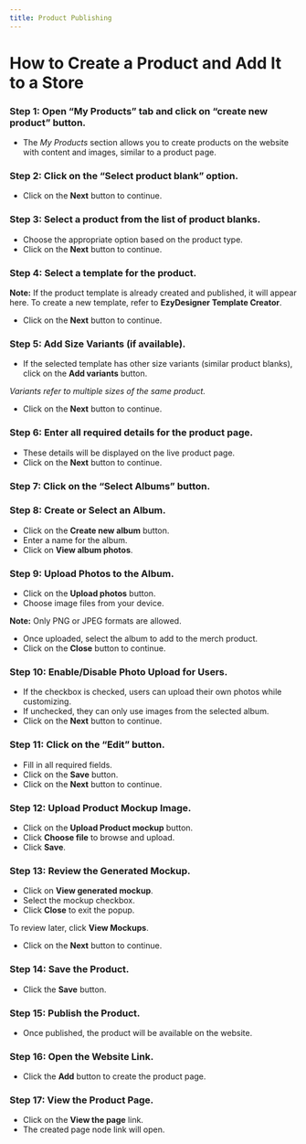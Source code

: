 ```yaml
---
title: Product Publishing
---
```

# **How to Create a Product and Add It to a Store**

### **Step 1: Open “My Products” tab and click on “create new product” button.**

* The *My Products* section allows you to create products on the website with content and images, similar to a product page.

### **Step 2: Click on the “Select product blank” option.**

* Click on the **Next** button to continue.

### **Step 3: Select a product from the list of product blanks.**

* Choose the appropriate option based on the product type.
* Click on the **Next** button to continue.

### **Step 4: Select a template for the product.**

**Note:**
 If the product template is already created and published, it will appear here.
 To create a new template, refer to **EzyDesigner Template Creator**.

* Click on the **Next** button to continue.

### **Step 5: Add Size Variants (if available).**

* If the selected template has other size variants (similar product blanks), click on the **Add variants** button.

*Variants refer to multiple sizes of the same product.*

* Click on the **Next** button to continue.

### **Step 6: Enter all required details for the product page.**

* These details will be displayed on the live product page.
* Click on the **Next** button to continue.

### **Step 7: Click on the “Select Albums” button.**

### **Step 8: Create or Select an Album.**

* Click on the **Create new album** button.
* Enter a name for the album.
* Click on **View album photos**.

### **Step 9: Upload Photos to the Album.**

* Click on the **Upload photos** button.
* Choose image files from your device.

**Note:** Only PNG or JPEG formats are allowed.

* Once uploaded, select the album to add to the merch product.
* Click on the **Close** button to continue.

### **Step 10: Enable/Disable Photo Upload for Users.**

* If the checkbox is checked, users can upload their own photos while customizing.
* If unchecked, they can only use images from the selected album.
* Click on the **Next** button to continue.

### **Step 11: Click on the “Edit” button.**

* Fill in all required fields.
* Click on the **Save** button.
* Click on the **Next** button to continue.

### **Step 12: Upload Product Mockup Image.**

* Click on the **Upload Product mockup** button.
* Click **Choose file** to browse and upload.
* Click **Save**.

### **Step 13: Review the Generated Mockup.**

* Click on **View generated mockup**.
* Select the mockup checkbox.
* Click **Close** to exit the popup.

To review later, click **View Mockups**.

* Click on the **Next** button to continue.

### **Step 14: Save the Product.**

* Click the **Save** button.

### **Step 15: Publish the Product.**

* Once published, the product will be available on the website.

### **Step 16: Open the Website Link.**

* Click the **Add** button to create the product page.

### **Step 17: View the Product Page.**

* Click on the **View the page** link.
* The created page node link will open.
